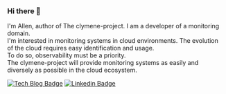 ### Hi there 👋

I'm Allen, author of The clymene-project. I am a developer of a monitoring domain.  
I'm interested in monitoring systems in cloud environments. The evolution of the cloud requires easy identification and usage.   
To do so, observability must be a priority.  
The clymene-project will provide monitoring systems as easily and diversely as possible in the cloud ecosystem.  


[![Tech Blog Badge](https://img.shields.io/badge/Medium-12100E?style=for-the-badge&logo=medium&logoColor=white&link=https://medium.com/@clymeneallen)](https://medium.com/@clymeneallen) [![Linkedin Badge](https://img.shields.io/badge/LinkedIn-0077B5?style=for-the-badge&logo=linkedin&logoColor=white&link=https://www.linkedin.com/in/allen-kim-6a6861196/)](https://www.linkedin.com/in/allen-kim-6a6861196/)
